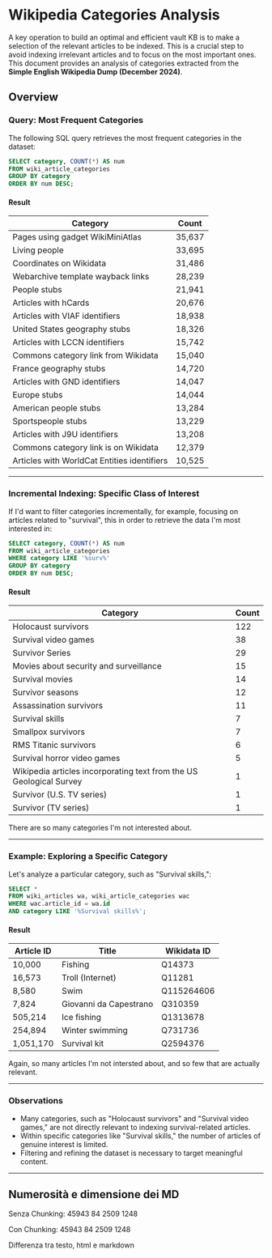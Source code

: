 
# Wikipedia Categories Analysis

A key operation to build an optimal and efficient vault KB is to make a selection of the relevant articles to be indexed. 
This is a crucial step to avoid indexing irrelevant articles and to focus on the most important ones.
This document provides an analysis of categories extracted from the **Simple English Wikipedia Dump (December 2024)**.

## Overview

### Query: Most Frequent Categories

The following SQL query retrieves the most frequent categories in the dataset:

```sql
SELECT category, COUNT(*) AS num
FROM wiki_article_categories
GROUP BY category
ORDER BY num DESC;
```

#### Result

| Category                                    | Count  |
|---------------------------------------------|--------|
| Pages using gadget WikiMiniAtlas            | 35,637 |
| Living people                               | 33,695 |
| Coordinates on Wikidata                     | 31,486 |
| Webarchive template wayback links           | 28,239 |
| People stubs                                | 21,941 |
| Articles with hCards                        | 20,676 |
| Articles with VIAF identifiers              | 18,938 |
| United States geography stubs               | 18,326 |
| Articles with LCCN identifiers              | 15,742 |
| Commons category link from Wikidata         | 15,040 |
| France geography stubs                      | 14,720 |
| Articles with GND identifiers               | 14,047 |
| Europe stubs                                | 14,044 |
| American people stubs                       | 13,284 |
| Sportspeople stubs                          | 13,229 |
| Articles with J9U identifiers               | 13,208 |
| Commons category link is on Wikidata        | 12,379 |
| Articles with WorldCat Entities identifiers | 10,525 |

---

### Incremental Indexing: Specific Class of Interest

If I'd want to filter categories incrementally, for example, focusing on articles related to "survival",
this in order to retrieve the data I'm most interested in:

```sql
SELECT category, COUNT(*) AS num
FROM wiki_article_categories
WHERE category LIKE '%surv%'
GROUP BY category
ORDER BY num DESC;
```

#### Result

| Category                                                            | Count |
|---------------------------------------------------------------------|-------|
| Holocaust survivors                                                 | 122   |
| Survival video games                                                | 38    |
| Survivor Series                                                     | 29    |
| Movies about security and surveillance                              | 15    |
| Survival movies                                                     | 14    |
| Survivor seasons                                                    | 12    |
| Assassination survivors                                             | 11    |
| Survival skills                                                     | 7     |
| Smallpox survivors                                                  | 7     |
| RMS Titanic survivors                                               | 6     |
| Survival horror video games                                         | 5     |
| Wikipedia articles incorporating text from the US Geological Survey | 1     |
| Survivor (U.S. TV series)                                           | 1     |
| Survivor (TV series)                                                | 1     |


There are so many categories I'm not interested about.

---

### Example: Exploring a Specific Category

Let's analyze a particular category, such as "Survival skills,":

```sql
SELECT * 
FROM wiki_articles wa, wiki_article_categories wac
WHERE wac.article_id = wa.id
AND category LIKE '%Survival skills%';
```

#### Result

| Article ID | Title               | Wikidata ID |
|------------|---------------------|-------------|
| 10,000     | Fishing             | Q14373      |
| 16,573     | Troll (Internet)    | Q11281      |
| 8,580      | Swim                | Q115264606  |
| 7,824      | Giovanni da Capestrano | Q310359  |
| 505,214    | Ice fishing         | Q1313678    |
| 254,894    | Winter swimming     | Q731736     |
| 1,051,170  | Survival kit        | Q2594376    |

Again, so many articles I'm not intersted about, and so few that are actually relevant.

---

### Observations

- Many categories, such as "Holocaust survivors" and "Survival video games," are not directly relevant to indexing survival-related articles.
- Within specific categories like "Survival skills," the number of articles of genuine interest is limited.
- Filtering and refining the dataset is necessary to target meaningful content.

---

## Numerosità e dimensione dei MD

Senza Chunking:
45943	84	2509	1248

Con Chunking:
45943	84	2509	1248

Differenza tra testo, html e markdown

